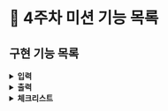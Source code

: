 # :pushpin: 4주차 미션 기능 목록

## 구현 기능 목록
<details>
<summary><b>입력</b></summary>
<div markdown="1">

 - [x] 로또 구입 금액을 입력 받는다. 
  > - [x] 구입 금액은 1,000원 단위로 입력 받기.  1,000원으로 나누어 떨어지지 않는 경우 예외 처리.
  > - [x] 숫자 입력하지 않은 경우 예외처리
 - [x] 당첨 번호를 입력 받는다. 번호는 쉼표(,)를 기준으로 구분한다. 
  >- **예외처리** : 
  >- [x] 숫자가 아닌 경우 -> util에서 처리
  >- [x] , (쉼표)로 나눠지지 않는 경우
  >- [x] 6글자가 아닌 경우
  >- [x] 숫자가 1~45 범위에서 벗어난 경우
  >- [x] 중복된 숫자를 입력한 경우
 - 보너스 번호를 입력받기
  >- **예외처리** :
  >- [x] 숫자가 아닌 경우
  >- [x] 숫자가 1~45 범위에서 벗어난 경우
  >- [x] 중복된 숫자를 입력한 경우 -> WinningNumber 클래스를 인스턴스 변수로 InputView에서 받음
</div>
</details>

<details>
<summary><b>출력</b></summary>
<div markdown="1">

- [x] 발행한 로또 수량 및 번호를 출력 -> Lotto 클래스에 toString 지정
- [x] 로또 번호는 오름차순으로 정렬하여 보여준다. -> Lotto 생성 시 생성자 통해서 정렬 후 생성
```
8개를 구매했습니다.
[8, 21, 23, 41, 42, 43] 
[3, 5, 11, 16, 32, 38] 
[7, 11, 16, 35, 36, 44] 
[1, 8, 11, 31, 41, 42] 
[13, 14, 16, 38, 42, 45] 
[7, 11, 30, 40, 42, 43] 
[2, 13, 22, 32, 38, 45] 
[1, 3, 5, 14, 22, 45]
```
- [ ] 당첨 내역을 출력 
>- 다음과 같은 **형식** 지키기
```
3개 일치 (5,000원) - 1개
4개 일치 (50,000원) - 0개
5개 일치 (1,500,000원) - 0개
5개 일치, 보너스 볼 일치 (30,000,000원) - 0개
6개 일치 (2,000,000,000원) - 0개
```
- [x] 생성한 로또와 비교해 일치하는 개수 로직 생성
- [x] 5개 일치 했을 경우 보너스 넘버일치 시 enum에서 등수 구분
- [ ] 일치하면 해당 등수에 맞는 전체 수익을 계산하는 로직 생성
- [ ] 수익을 활용해 수익률을 계산하는 로직 생성
- 
- [ ] 수익률 구하기 : 수익률은 소수점 둘째 자리에서 반올림한다. (ex. 100.0%, 51.5%, 1,000,000.0%)
- [ ] 예외 상황 시 "[ERROR]"로 시작하는 에러 문구로 시작하는 에러 문구 출력

</div>
</details>

<details>
<summary><b>체크리스트</b></summary>
<div markdown="1">

- [ ] indent 2까지. while문 안 if문까지 허용
- [ ] 테스트 코드 작성
- [ ] else 및 switch문 사용 금지
- [ ] ENUM 적용
- [ ] 메서드 라인 15줄 이하
- [ ] `camp.nextstep.edu.missionutils.Randoms`의 `pickUniqueNumbersInRange()`를 활용한다.
- [ ] `camp.nextstep.edu.missionutils.Console`의 `readLine()`을 활용
- [ ] Lotto 클래스를 활용해 구현하기
> - [ ] 매개 변수가 없는 생성자를 추가할 수 없다.
> - [ ] `numbers`의 접근 제어자인 private을 변경할 수 없다.
> - [ ] `Lotto`에 필드(인스턴스 변수)를 추가할 수 없다. 
> - [ ] `Lotto`에 패키지 변경은 가능하다.

</div>
</details>